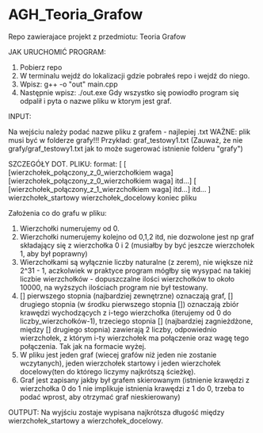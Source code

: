 # AGH_Teoria_Grafow
Repo zawierajace projekt z przedmiotu: Teoria Grafow

JAK URUCHOMIĆ PROGRAM:

1. Pobierz repo
2. W terminalu wejdź do lokalizacji gdzie pobrałeś repo i wejdź do niego.
3. Wpisz: g++ -o "out" main.cpp
4. Następnie wpisz: ./out.exe
Gdy wszystko się powiodło program się odpalił i pyta o nazwe pliku w ktorym jest graf.

INPUT:

Na wejściu należy podać nazwe pliku z grafem - najlepiej .txt
WAŻNE: plik musi być w folderze grafy!!!
Przykład: graf_testowy1.txt (Zauważ, że nie grafy/graf_testowy1.txt jak to może sugerować istnienie folderu "grafy")

SZCZEGÓŁY DOT. PLIKU:
format:
[
[ [wierzchołek_połączony_z_0_wierzchołkiem waga] [wierzchołek_połączony_z_0_wierzchołkiem waga] itd...]
[ [wierzchołek_połączony_z_1_wierzchołkiem waga] itd...]
itd...
]
wierzchołek_startowy
wierzchołek_docelowy
koniec pliku

Założenia co do grafu w pliku:
1. Wierzchołki numerujemy od 0.
2. Wierzchołki numerujemy kolejno od 0,1,2 itd, nie dozwolone jest np graf składający się z wierzchołka 0 i 2 (musiałby by być jeszcze wierzchołek 1, aby był poprawny)
3. Wierzchołkami są wyłącznie liczby naturalne (z zerem), nie większe niż 2^31 - 1, aczkolwiek w praktyce program mógłby się wysypać na takiej liczbie wierzchołków - dopuszczalne ilości wierzchołków to około 10000, na wyższych ilościach program nie był testowany.
4. [] pierwszego stopnia (najbardziej zewnętrzne) oznaczają graf, [] drugiego stopnia (w środku pierwszego stopnia []) oznaczają zbiór krawędzi wychodzących z i-tego wierzchołka (iterujemy od 0 do liczby_wierzchołków-1), trzeciego stopnia [] (najbardziej zagnieżdżone, między [] drugiego stopnia) zawierają 2 liczby, odpowiednio wierzchołek, z którym i-ty wierzchołek ma połączenie oraz wagę tego połączenia. Tak jak na formacie wyżej.
5. W pliku jest jeden graf (wiecej grafów niż jeden nie zostanie wczytanych), jeden wierzchołek startowy i jeden wierzchołek docelowy(ten do którego liczymy najkrótszą ścieżkę).
6. Graf jest zapisany jakby był grafem skierowanym (istnienie krawędzi z wierzchołka 0 do 1 nie implikuje istnienia krawędzi z 1 do 0, trzeba to podać wprost, aby otrzymać graf nieskierowany)

OUTPUT:
Na wyjściu zostaje wypisana najkrótsza długość między wierzchołek_startowy a wierzchołek_docelowy.

